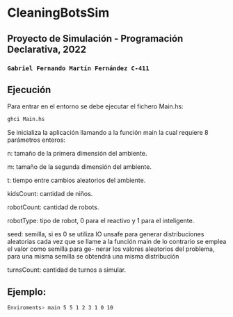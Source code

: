 # CleaningBotsSim
## Proyecto de Simulación - Programación Declarativa, 2022
### `Gabriel Fernando Martín Fernández C-411`

## Ejecución
Para entrar en el entorno se debe ejecutar el fichero Main.hs:
```bash
ghci Main.hs
```
Se inicializa la aplicación llamando a la función main la cual requiere 8 parámetros enteros:

n: tamaño de la primera dimensión del ambiente.

m: tamaño de la segunda dimensión del ambiente.

t: tiempo entre cambios aleatorios del ambiente.

kidsCount: cantidad de niños.

robotCount: cantidad de robots.

robotType: tipo de robot, 0 para el reactivo y 1 para el inteligente.

seed: semilla, si es 0 se utiliza IO unsafe para generar distribuciones aleatorias cada vez
que se llame a la función main de lo contrario se emplea el valor como semilla para ge-
nerar los valores aleatorios del problema, para una misma semilla se obtendrá una misma
distribución

turnsCount: cantidad de turnos a simular.
## Ejemplo:
```bash
Enviroments> main 5 5 1 2 3 1 0 10
```
